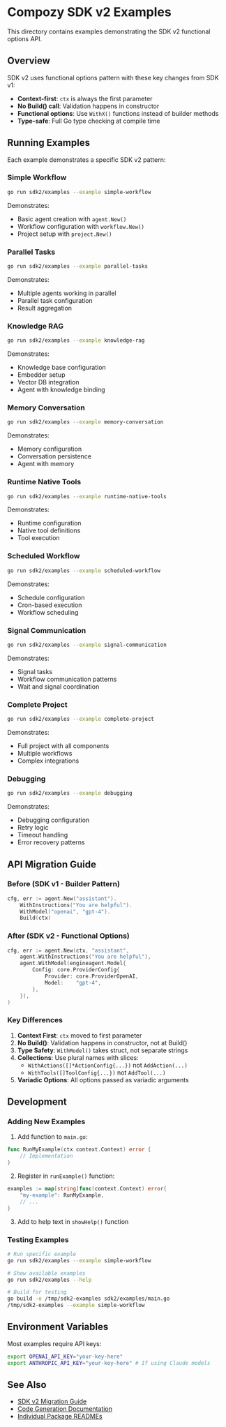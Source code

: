 # Compozy SDK v2 Examples

This directory contains examples demonstrating the SDK v2 functional options API.

## Overview

SDK v2 uses functional options pattern with these key changes from SDK v1:

- **Context-first**: `ctx` is always the first parameter
- **No Build() call**: Validation happens in constructor
- **Functional options**: Use `WithX()` functions instead of builder methods
- **Type-safe**: Full Go type checking at compile time

## Running Examples

Each example demonstrates a specific SDK v2 pattern:

### Simple Workflow

```bash
go run sdk2/examples --example simple-workflow
```

Demonstrates:

- Basic agent creation with `agent.New()`
- Workflow configuration with `workflow.New()`
- Project setup with `project.New()`

### Parallel Tasks

```bash
go run sdk2/examples --example parallel-tasks
```

Demonstrates:

- Multiple agents working in parallel
- Parallel task configuration
- Result aggregation

### Knowledge RAG

```bash
go run sdk2/examples --example knowledge-rag
```

Demonstrates:

- Knowledge base configuration
- Embedder setup
- Vector DB integration
- Agent with knowledge binding

### Memory Conversation

```bash
go run sdk2/examples --example memory-conversation
```

Demonstrates:

- Memory configuration
- Conversation persistence
- Agent with memory

### Runtime Native Tools

```bash
go run sdk2/examples --example runtime-native-tools
```

Demonstrates:

- Runtime configuration
- Native tool definitions
- Tool execution

### Scheduled Workflow

```bash
go run sdk2/examples --example scheduled-workflow
```

Demonstrates:

- Schedule configuration
- Cron-based execution
- Workflow scheduling

### Signal Communication

```bash
go run sdk2/examples --example signal-communication
```

Demonstrates:

- Signal tasks
- Workflow communication patterns
- Wait and signal coordination

### Complete Project

```bash
go run sdk2/examples --example complete-project
```

Demonstrates:

- Full project with all components
- Multiple workflows
- Complex integrations

### Debugging

```bash
go run sdk2/examples --example debugging
```

Demonstrates:

- Debugging configuration
- Retry logic
- Timeout handling
- Error recovery patterns

## API Migration Guide

### Before (SDK v1 - Builder Pattern)

```go
cfg, err := agent.New("assistant").
    WithInstructions("You are helpful").
    WithModel("openai", "gpt-4").
    Build(ctx)
```

### After (SDK v2 - Functional Options)

```go
cfg, err := agent.New(ctx, "assistant",
    agent.WithInstructions("You are helpful"),
    agent.WithModel(engineagent.Model{
        Config: core.ProviderConfig{
            Provider: core.ProviderOpenAI,
            Model:    "gpt-4",
        },
    }),
)
```

### Key Differences

1. **Context First**: `ctx` moved to first parameter
2. **No Build()**: Validation happens in constructor, not at Build()
3. **Type Safety**: `WithModel()` takes struct, not separate strings
4. **Collections**: Use plural names with slices:
   - `WithActions([]*ActionConfig{...})` not `AddAction(...)`
   - `WithTools([]ToolConfig{...})` not `AddTool(...)`
5. **Variadic Options**: All options passed as variadic arguments

## Development

### Adding New Examples

1. Add function to `main.go`:

```go
func RunMyExample(ctx context.Context) error {
    // Implementation
}
```

2. Register in `runExample()` function:

```go
examples := map[string]func(context.Context) error{
    "my-example": RunMyExample,
    // ...
}
```

3. Add to help text in `showHelp()` function

### Testing Examples

```bash
# Run specific example
go run sdk2/examples --example simple-workflow

# Show available examples
go run sdk2/examples --help

# Build for testing
go build -o /tmp/sdk2-examples sdk2/examples/main.go
/tmp/sdk2-examples --example simple-workflow
```

## Environment Variables

Most examples require API keys:

```bash
export OPENAI_API_KEY="your-key-here"
export ANTHROPIC_API_KEY="your-key-here" # If using Claude models
```

## See Also

- [SDK v2 Migration Guide](../MIGRATION_GUIDE.md)
- [Code Generation Documentation](../internal/codegen/README.md)
- [Individual Package READMEs](../)
